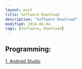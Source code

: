 ```yaml
---
layout: post
title: Software Download
description: "Software Download"
modified: 2014-04-04
tags: [Software, Download]
---
```


<h2>Programming:</h2>
<a href="http://developer.android.com/sdk/index.html">1. Android Studio</a><br>
